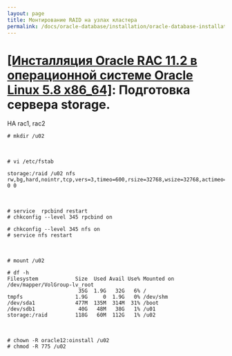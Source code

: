 ```yaml
---
layout: page
title: Монтирование RAID на узлах кластера
permalink: /docs/oracle-database/installation/oracle-database-installation/distributed/rac/linux/6.7/oracle/12.1/nas/mount-raid-on-nodes/
---
```


# <a href="/docs/oracle-database/installation/oracle-database-installation/distributed/rac/linux/5.8/oracle/11.2/">[Инсталляция Oracle RAC 11.2 в операционной системе Oracle Linux 5.8 x86_64]</a>: Подготовка сервера storage.


НА rac1, rac2



    # mkdir /u02

<br/>

    # vi /etc/fstab

    storage:/raid /u02 nfs rw,bg,hard,nointr,tcp,vers=3,timeo=600,rsize=32768,wsize=32768,actimeo=0 0 0

<br/>

    # service  rpcbind restart
    # chkconfig --level 345 rpcbind on

    # chkconfig --level 345 nfs on
    # service nfs restart

<br/>

    # mount /u02

    # df -h
    Filesystem            Size  Used Avail Use% Mounted on
    /dev/mapper/VolGroup-lv_root
                           35G  1.9G   32G   6% /
    tmpfs                 1.9G     0  1.9G   0% /dev/shm
    /dev/sda1             477M  135M  314M  31% /boot
    /dev/sdb1              40G   48M   38G   1% /u01
    storage:/raid         118G   60M  112G   1% /u02

<br/>



    # chown -R oracle12:oinstall /u02
    # chmod -R 775 /u02
